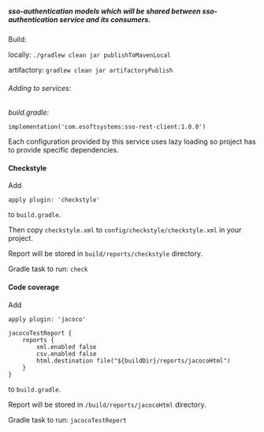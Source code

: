 ##### sso-authentication models which will be shared between sso-authentication service and its consumers.

Build:

locally: `./gradlew clean jar publishToMavenLocal`

artifactory: `gradlew clean jar artifactoryPublish`

###### Adding to services:

_build.gradle:_

`implementation('com.esoftsystems:sso-rest-client:1.0.0')`

Each configuration provided by this service uses lazy loading so project has to provide specific dependencies.


#### Checkstyle

Add

```
apply plugin: 'checkstyle'
```

to `build.gradle`.

Then copy `checkstyle.xml` to `config/checkstyle/checkstyle.xml` in your project.

Report will be stored in `build/reports/checkstyle` directory.

Gradle task to run: `check`

#### Code coverage

Add

```
apply plugin: 'jacoco'

jacocoTestReport {
    reports {
        xml.enabled false
        csv.enabled false
        html.destination file("${buildDir}/reports/jacocoHtml")
    }
}
```

to `build.gradle`.

Report will be stored in `/build/reports/jacocoHtml` directory.

Gradle task to run: `jacocoTestReport`
